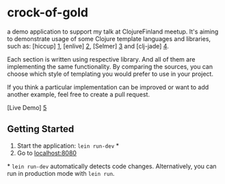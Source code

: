 # crock-of-gold

a demo application to support my talk at ClojureFinland meetup. It's aiming to demonstrate usage of some Clojure template languages and libraries, such as: [hiccup] [1], [enlive] [2], [Selmer] [3] and [clj-jade] [4].

Each section is written using respective library. And all of them are implementing the same functionality. By comparing the sources, you can choose which style of templating you would prefer to use in your project.

If you think a particular implementation can be improved or want to add another example, feel free to create a pull request.

[Live Demo] [5]

## Getting Started

1. Start the application: `lein run-dev` \*
2. Go to [localhost:8080](http://localhost:8080/)

\* `lein run-dev` automatically detects code changes. Alternatively, you can run in production mode with `lein run`.

[1]: https://github.com/weavejester/hiccup
[2]: https://github.com/cgrand/enlive
[3]: https://github.com/yogthos/Selmer
[4]: https://github.com/ryangreenhall/clj-jade
[5]: http://crock-of-gold.herokuapp.com